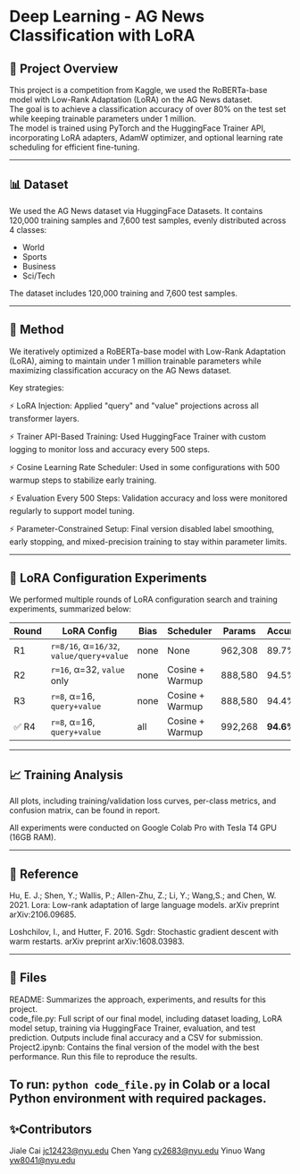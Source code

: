 # Deep Learning - AG News Classification with LoRA
## 🚀 Project Overview

This project is a competition from Kaggle, we used the RoBERTa-base model with Low-Rank Adaptation (LoRA) on the AG News dataset. \
The goal is to achieve a classification accuracy of over 80% on the test set while keeping trainable parameters under 1 million.\
The model is trained using PyTorch and the HuggingFace Trainer API, incorporating LoRA adapters, AdamW optimizer, and optional learning rate scheduling for efficient fine-tuning.

---

## 📊 Dataset

We used the AG News dataset via HuggingFace Datasets. It contains 120,000 training samples and 7,600 test samples, evenly distributed across 4 classes:
- World
- Sports
- Business
- Sci/Tech

The dataset includes 120,000 training and 7,600 test samples.

---

## 🚀 Method

We iteratively optimized a RoBERTa-base model with Low-Rank Adaptation (LoRA), aiming to maintain under 1 million trainable parameters while maximizing classification accuracy on the AG News dataset.

Key strategies:

⚡️ LoRA Injection: Applied "query" and "value" projections across all transformer layers.

⚡️ Trainer API-Based Training: Used HuggingFace Trainer with custom logging to monitor loss and accuracy every 500 steps.

⚡️ Cosine Learning Rate Scheduler: Used in some configurations with 500 warmup steps to stabilize early training.

⚡️ Evaluation Every 500 Steps: Validation accuracy and loss were monitored regularly to support model tuning.

⚡️ Parameter-Constrained Setup: Final version disabled label smoothing, early stopping, and mixed-precision training to stay within parameter limits.

---

## 🔧 LoRA Configuration Experiments
We performed multiple rounds of LoRA configuration search and training experiments, summarized below:

| Round | LoRA Config                                | Bias    | Scheduler | Params    | Accuracy |
|-------|---------------------------------------------|---------|-----------|-----------|----------|
| R1    | `r=8/16`, α=`16/32`, `value/query+value`    | none    | None      | 962,308   | 89.7%   |
| R2    | `r=16`, α=32, `value` only                  | none    | Cosine + Warmup    | 888,580   | 94.5%   |
| R3    | `r=8`, α=16, `query+value`                  | none    | Cosine + Warmup     | 888,580   | 94.4%   |
| ✅ R4 | `r=8`, α=16, `query+value`                  | all     | Cosine + Warmup      | 992,268   | **94.6%** |

---

## 📈 Training Analysis
All plots, including training/validation loss curves, per-class metrics, and confusion matrix, can be found in report.

All experiments were conducted on Google Colab Pro with Tesla T4 GPU (16GB RAM).

---

## 📃 Reference 
Hu, E. J.; Shen, Y.; Wallis, P.; Allen-Zhu, Z.; Li, Y.; Wang,S.; and Chen, W. 2021. Lora: Low-rank adaptation of large
language models. arXiv preprint arXiv:2106.09685.

Loshchilov, I., and Hutter, F. 2016. Sgdr: Stochastic gradient descent with warm restarts. arXiv preprint
arXiv:1608.03983.

---

## 📃 Files
README: Summarizes the approach, experiments, and results for this project.\
code_file.py: Full script of our final model, including dataset loading, LoRA model setup, training via HuggingFace Trainer, evaluation, and test prediction. Outputs include final accuracy and a CSV for submission.\
Project2.ipynb: Contains the final version of the model with the best performance. Run this file to reproduce the results.

To run: `python code_file.py` in Colab or a local Python environment with required packages.
---

## ✨Contributors
Jiale Cai jc12423@nyu.edu
Chen Yang cy2683@nyu.edu
Yinuo Wang yw8041@nyu.edu


